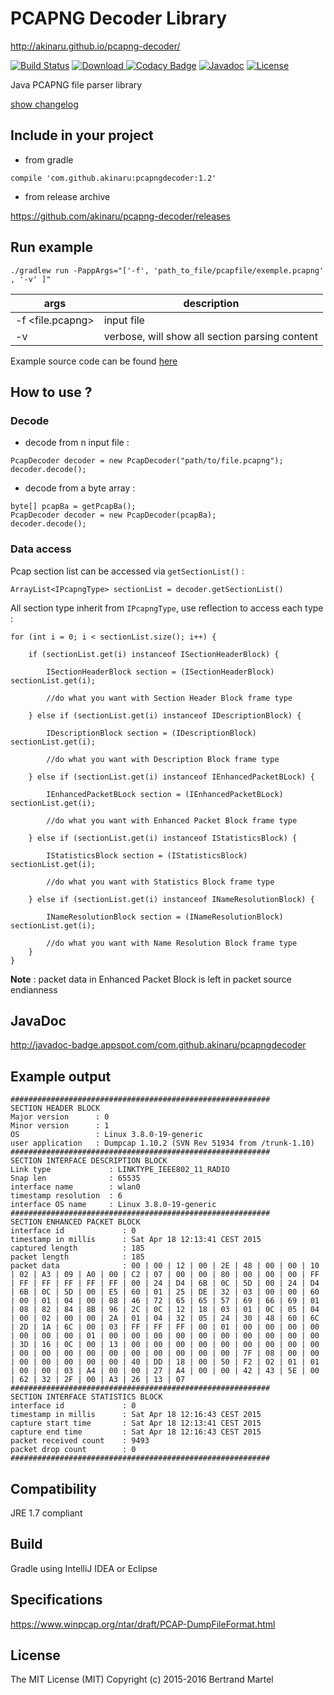 # PCAPNG Decoder Library #

http://akinaru.github.io/pcapng-decoder/

[![Build Status](https://travis-ci.org/akinaru/pcapng-decoder.svg?branch=master)](https://travis-ci.org/akinaru/pcapng-decoder)
[ ![Download](https://api.bintray.com/packages/akinaru/maven/pcapng-parser/images/download.svg) ](https://bintray.com/akinaru/maven/pcapng-parser/_latestVersion)
[![Codacy Badge](https://api.codacy.com/project/badge/Grade/1188df87489749a48978a5d953662d18)](https://www.codacy.com/app/bmartel.fr/pcapng-decoder?utm_source=github.com&amp;utm_medium=referral&amp;utm_content=akinaru/pcapng-decoder&amp;utm_campaign=Badge_Grade)
[![Javadoc](http://javadoc-badge.appspot.com/com.github.akinaru/pcapngdecoder.svg?label=javadoc)](http://javadoc-badge.appspot.com/com.github.akinaru/pcapngdecoder)
[![License](http://img.shields.io/:license-mit-blue.svg)](LICENSE.md)

Java PCAPNG file parser library

<a href="CHANGELOG.md">show changelog</a>

## Include in your project

* from gradle 

```
compile 'com.github.akinaru:pcapngdecoder:1.2'
```

* from release archive

https://github.com/akinaru/pcapng-decoder/releases

## Run example

```
./gradlew run -PappArgs="['-f', 'path_to_file/pcapfile/exemple.pcapng'  , '-v' ]"
```

|  args            | description                                        |
|------------------|----------------------------------------------------|
| -f <file.pcapng> | input file                                         |
| -v               | verbose, will show all section parsing content     |

Example source code can be found <a href="https://github.com/akinaru/pcapng-decoder/tree/master/examples">here</a>

## How to use ?

### Decode

* decode from n input file :
```
PcapDecoder decoder = new PcapDecoder("path/to/file.pcapng");
decoder.decode();
```

* decode from a byte array :
```
byte[] pcapBa = getPcapBa();
PcapDecoder decoder = new PcapDecoder(pcapBa);
decoder.decode();
```

### Data access

Pcap section list can be accessed via `getSectionList()` :

```
ArrayList<IPcapngType> sectionList = decoder.getSectionList()
```

All section type inherit from `IPcapngType`, use reflection to access each type :

```
for (int i = 0; i < sectionList.size(); i++) {

    if (sectionList.get(i) instanceof ISectionHeaderBlock) {

        ISectionHeaderBlock section = (ISectionHeaderBlock) sectionList.get(i);

        //do what you want with Section Header Block frame type

    } else if (sectionList.get(i) instanceof IDescriptionBlock) {
        
        IDescriptionBlock section = (IDescriptionBlock) sectionList.get(i);

        //do what you want with Description Block frame type 

    } else if (sectionList.get(i) instanceof IEnhancedPacketBLock) {

        IEnhancedPacketBLock section = (IEnhancedPacketBLock) sectionList.get(i);

		//do what you want with Enhanced Packet Block frame type 

    } else if (sectionList.get(i) instanceof IStatisticsBlock) {

        IStatisticsBlock section = (IStatisticsBlock) sectionList.get(i);

        //do what you want with Statistics Block frame type 

    } else if (sectionList.get(i) instanceof INameResolutionBlock) {

        INameResolutionBlock section = (INameResolutionBlock) sectionList.get(i);

        //do what you want with Name Resolution Block frame type
    }
}
```

<b>Note</b> : packet data in Enhanced Packet Block is left in packet source endianness

## JavaDoc

http://javadoc-badge.appspot.com/com.github.akinaru/pcapngdecoder

## Example output

```
##########################################################
SECTION HEADER BLOCK
Major version      : 0
Minor version      : 1
OS                 : Linux 3.8.0-19-generic
user application   : Dumpcap 1.10.2 (SVN Rev 51934 from /trunk-1.10)
##########################################################
SECTION INTERFACE DESCRIPTION BLOCK
Link type             : LINKTYPE_IEEE802_11_RADIO
Snap len              : 65535
interface name        : wlan0
timestamp resolution  : 6
interface OS name     : Linux 3.8.0-19-generic
##########################################################
SECTION ENHANCED PACKET BLOCK
interface id             : 0
timestamp in millis      : Sat Apr 18 12:13:41 CEST 2015
captured length          : 185
packet length            : 185
packet data              : 00 | 00 | 12 | 00 | 2E | 48 | 00 | 00 | 10 | 02 | A3 | 09 | A0 | 00 | C2 | 07 | 00 | 00 | 80 | 00 | 00 | 00 | FF | FF | FF | FF | FF | FF | 00 | 24 | D4 | 6B | 0C | 5D | 00 | 24 | D4 | 6B | 0C | 5D | 00 | E5 | 60 | 01 | 25 | DE | 32 | 03 | 00 | 00 | 60 | 00 | 01 | 04 | 00 | 08 | 46 | 72 | 65 | 65 | 57 | 69 | 66 | 69 | 01 | 08 | 82 | 84 | 8B | 96 | 2C | 0C | 12 | 18 | 03 | 01 | 0C | 05 | 04 | 00 | 02 | 00 | 00 | 2A | 01 | 04 | 32 | 05 | 24 | 30 | 48 | 60 | 6C | 2D | 1A | 6C | 00 | 03 | FF | FF | FF | 00 | 01 | 00 | 00 | 00 | 00 | 00 | 00 | 00 | 01 | 00 | 00 | 00 | 00 | 00 | 00 | 00 | 00 | 00 | 00 | 3D | 16 | 0C | 00 | 13 | 00 | 00 | 00 | 00 | 00 | 00 | 00 | 00 | 00 | 00 | 00 | 00 | 00 | 00 | 00 | 00 | 00 | 00 | 00 | 7F | 08 | 00 | 00 | 00 | 00 | 00 | 00 | 00 | 40 | DD | 18 | 00 | 50 | F2 | 02 | 01 | 01 | 00 | 00 | 03 | A4 | 00 | 00 | 27 | A4 | 00 | 00 | 42 | 43 | 5E | 00 | 62 | 32 | 2F | 00 | A3 | 26 | 13 | 07
##########################################################
SECTION INTERFACE STATISTICS BLOCK
interface id             : 0
timestamp in millis      : Sat Apr 18 12:16:43 CEST 2015
capture start time       : Sat Apr 18 12:13:41 CEST 2015
capture end time         : Sat Apr 18 12:16:43 CEST 2015
packet received count    : 9493
packet drop count        : 0
##########################################################
```

## Compatibility

JRE 1.7 compliant

## Build

Gradle using IntelliJ IDEA or Eclipse

## Specifications 

https://www.winpcap.org/ntar/draft/PCAP-DumpFileFormat.html

## License

The MIT License (MIT) Copyright (c) 2015-2016 Bertrand Martel
